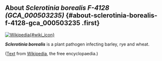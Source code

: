 About *Sclerotinia borealis F-4128 (GCA\_000503235)* {#about-sclerotinia-borealis-f-4128-gca_000503235 .first}
----------------------------------------------------

[![Wikipedia](/img/wikipedia_logo_v2_en.png){#wiki_icon}](http://en.wikipedia.org/wiki/Sclerotinia_borealis)

***Sclerotinia borealis*** is a plant pathogen infecting barley, rye and
wheat.

([Text](http://en.wikipedia.org/wiki/Sclerotinia_borealis) from
[Wikipedia](http://en.wikipedia.org/), the free encyclopaedia.)
